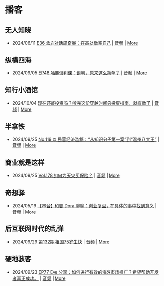# 播客

## 无人知晓
- 2024/06/11 [E36 孟岩对话周奇墨：在高处做空自己](https://www.xiaoyuzhoufm.com/episode/6667f31dc26e396a36eefe25) | [音频](https://dts-api.xiaoyuzhoufm.com/track/611719d3cb0b82e1df0ad29e/6667f31dc26e396a36eefe25/media.xyzcdn.net/ljJYPINg_uUnMMt8WMuIsiU41BZt.m4a) | [More](channels/%E6%97%A0%E4%BA%BA%E7%9F%A5%E6%99%93.md)

## 纵横四海
- 2024/09/05 [EP48 哈佛谈判课：谈判，原来这么简单？](https://www.ximalaya.com/sound/754241918) | [音频](https://aod.cos.tx.xmcdn.com/storages/77e6-audiofreehighqps/19/A7/GKwRIJIKrx3aBb03gQMLBlhR.m4a) | [More](channels/%E7%BA%B5%E6%A8%AA%E5%9B%9B%E6%B5%B7.md)

## 知行小酒馆
- 2024/10/04 [现在还能投资吗？听完这份穿越时间的投资指南，就有数了](https://www.xiaoyuzhoufm.com/episode/66fbf3836c7f8177865d216c) | [音频](https://dts-api.xiaoyuzhoufm.com/track/6013f9f58e2f7ee375cf4216/66fbf3836c7f8177865d216c/media.xyzcdn.net/luVaSf5dpLW5-DtdK3G5vL7RxlDl.m4a) | [More](channels/%E7%9F%A5%E8%A1%8C%E5%B0%8F%E9%85%92%E9%A6%86.md)

## 半拿铁
- 2024/09/25 [No.119 ⚖️ 民营经济滥觞：“从知识分子第一案”到“温州八大王”](https://www.ximalaya.com/sound/759532218) | [音频](https://tk.wavpub.com/WPDL_CpWhHmbZvdXXDqkLLbkRTTEJMakPWcHvQZbUMUkTSnXLbwGnkbjrKJBBuM-c5.m4a) | [More](channels/%E5%8D%8A%E6%8B%BF%E9%93%81.md)

## 商业就是这样
- 2024/09/25 [Vol.178 如何为天灾买保险？](https://www.ximalaya.com/sound/759837306) | [音频](https://aod.cos.tx.xmcdn.com/storages/a0aa-audiofreehighqps/32/12/GKwRIDoKydmAAL1MbAMVb8RX.m4a) | [More](channels/%E5%95%86%E4%B8%9A%E5%B0%B1%E6%98%AF%E8%BF%99%E6%A0%B7.md)

## 奇想驿
- 2024/05/19 [【串台】和姜 Dora 聊聊：创业复盘，在具体的事中找到意义](https://www.xiaoyuzhoufm.com/episode/664962d382b428eafd844366) | [音频](https://dts-api.xiaoyuzhoufm.com/track/6034daea97755b8fc9c66480/664962d382b428eafd844366/media.xyzcdn.net/llloyy2KoUURla1cgosxmkenwwHw.m4a) | [More](channels/%E5%A5%87%E6%83%B3%E9%A9%BF.md)

## 后互联网时代的乱弹
- 2024/09/29 [第132期 祖国75岁生快](https://hosting.wavpub.cn/pie/ep132/) | [音频](https://tk.wavpub.com/WPDL_CzrJthQFaQNfVqmwzJfAbtWyxhPmRkKNZZMLawSCSqwmXZXPAWDQTuPwmn-28.mp3) | [More](channels/%E5%90%8E%E4%BA%92%E8%81%94%E7%BD%91%E6%97%B6%E4%BB%A3%E7%9A%84%E4%B9%B1%E5%BC%B9.md)

## 硬地骇客
- 2024/09/23 [EP77 Eve 分享：如何进行有效的海外市场推广？希望帮助开发者真正成功。](https://www.xiaoyuzhoufm.com/episode/66f17b562adfe48b83e2476c) | [音频](https://dts-api.xiaoyuzhoufm.com/track/640ee2438be5d40013fe4a87/66f17b562adfe48b83e2476c/media.xyzcdn.net/lhTnKijmA4lM4iZ9eR0m0Gpn-Uk7.m4a) | [More](channels/%E7%A1%AC%E5%9C%B0%E9%AA%87%E5%AE%A2.md)

